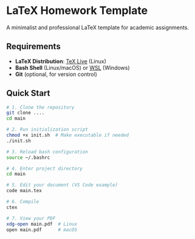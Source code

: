 # LaTeX Homework Template

A minimalist and professional LaTeX template for academic assignments.

## Requirements
- **LaTeX Distribution**: [TeX Live](https://www.tug.org/texlive/) (Linux) 
- **Bash Shell** (Linux/macOS) or [WSL](https://learn.microsoft.com/en-us/windows/wsl/) (Windows)
- **Git** (optional, for version control)

## Quick Start

```bash
# 1. Clone the repository
git clone ....
cd main

# 2. Run initialization script
chmod +x init.sh  # Make executable if needed
./init.sh

# 3. Reload bash configuration
source ~/.bashrc

# 4. Enter project directory
cd main

# 5. Edit your document (VS Code example)
code main.tex

# 6. Compile
ctex

# 7. View your PDF
xdg-open main.pdf  # Linux
open main.pdf      # macOS
